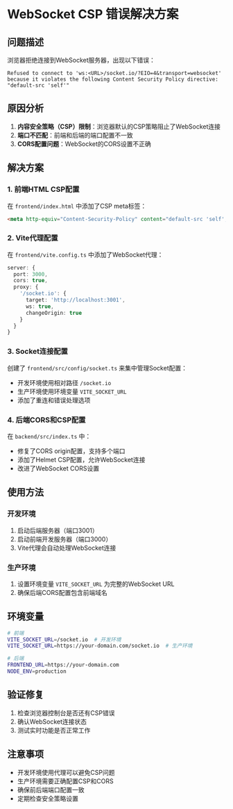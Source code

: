# WebSocket CSP 错误解决方案

## 问题描述
浏览器拒绝连接到WebSocket服务器，出现以下错误：
```
Refused to connect to 'ws:<URL>/socket.io/?EIO=4&transport=websocket' because it violates the following Content Security Policy directive: "default-src 'self'"
```

## 原因分析
1. **内容安全策略（CSP）限制**：浏览器默认的CSP策略阻止了WebSocket连接
2. **端口不匹配**：前端和后端的端口配置不一致
3. **CORS配置问题**：WebSocket的CORS设置不正确

## 解决方案

### 1. 前端HTML CSP配置
在 `frontend/index.html` 中添加了CSP meta标签：
```html
<meta http-equiv="Content-Security-Policy" content="default-src 'self'; connect-src 'self' ws: wss: http: https:; script-src 'self' 'unsafe-eval'; style-src 'self' 'unsafe-inline'; img-src 'self' data: https:; font-src 'self' data:;" />
```

### 2. Vite代理配置
在 `frontend/vite.config.ts` 中添加了WebSocket代理：
```typescript
server: {
  port: 3000,
  cors: true,
  proxy: {
    '/socket.io': {
      target: 'http://localhost:3001',
      ws: true,
      changeOrigin: true
    }
  }
}
```

### 3. Socket连接配置
创建了 `frontend/src/config/socket.ts` 来集中管理Socket配置：
- 开发环境使用相对路径 `/socket.io`
- 生产环境使用环境变量 `VITE_SOCKET_URL`
- 添加了重连和错误处理选项

### 4. 后端CORS和CSP配置
在 `backend/src/index.ts` 中：
- 修复了CORS origin配置，支持多个端口
- 添加了Helmet CSP配置，允许WebSocket连接
- 改进了WebSocket CORS设置

## 使用方法

### 开发环境
1. 启动后端服务器（端口3001）
2. 启动前端开发服务器（端口3000）
3. Vite代理会自动处理WebSocket连接

### 生产环境
1. 设置环境变量 `VITE_SOCKET_URL` 为完整的WebSocket URL
2. 确保后端CORS配置包含前端域名

## 环境变量
```bash
# 前端
VITE_SOCKET_URL=/socket.io  # 开发环境
VITE_SOCKET_URL=https://your-domain.com/socket.io  # 生产环境

# 后端
FRONTEND_URL=https://your-domain.com
NODE_ENV=production
```

## 验证修复
1. 检查浏览器控制台是否还有CSP错误
2. 确认WebSocket连接状态
3. 测试实时功能是否正常工作

## 注意事项
- 开发环境使用代理可以避免CSP问题
- 生产环境需要正确配置CSP和CORS
- 确保前后端端口配置一致
- 定期检查安全策略设置

